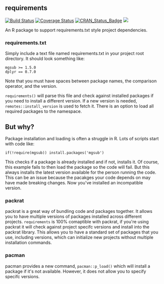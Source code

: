 ## requirements

[![Build Status](https://travis-ci.org/bmewing/requirements.svg?branch=master)](https://travis-ci.org/bmewing/requirements) [![Coverage Status](https://img.shields.io/codecov/c/github/bmewing/requirements/master.svg)](https://codecov.io/github/bmewing/requirements?branch=master) [![CRAN\_Status\_Badge](http://www.r-pkg.org/badges/version/requirements)](https://CRAN.R-project.org/package=requirements) ![](http://cranlogs.r-pkg.org/badges/requirements)

An R package to support requirements.txt style project dependencies.

### requirements.txt

Simply include a text file named requirements.txt in your project root directory. It should look something like:

```
mgsub >= 1.5.0
dplyr == 0.7.0
```

Note that you must have spaces between package names, the comparison operator, and the version.

`requirements()` will parse this file and check against installed packages if you need to install a different version. If a new version is needed, `remotes::install_version` is used to fetch it. There is an option to load all required packages to the namespace.

## But why?

Package installation and loading is often a struggle in R. Lots of scripts start with code like:

```
if(!require(mgsub)) install.packages('mgsub')
```

This checks if a package is already installed and if not, installs it. Of course, this example fails to then load the package so the code will fail. But this always installs the latest version available for the person running the code. This can be an issue because the pacakges your code depends on may have made breaking changes. Now you've installed an incompatible version.

### packrat

packrat is a great way of bundling code and packages together. It allows you to have multiple versions of packages installed across different projects. `requirements` is 100% comaptible with packrat, if you're using packrat it will check against project specifc versions and install into the packrat library. This allows you to have a standard set of packages that you use, including versions, which can initialize new projects without multiple installation commands.

### pacman

pacman provides a new command, `pacman::p_load()` which will install a package if it's not available. However, it does not allow you to specify specifc versions.
